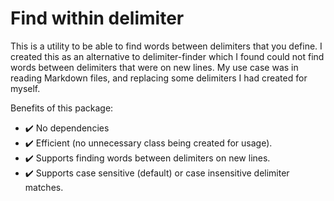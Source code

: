 # Find within delimiter

This is a utility to be able to find words between delimiters that you define. I created this as an alternative to delimiter-finder which I found could not find words between delimiters that were on new lines. My use case was in reading Markdown files, and replacing some delimiters I had created for myself.

Benefits of this package:

- ✔️ No dependencies
- ✔️ Efficient (no unnecessary class being created for usage).
- ✔️ Supports finding words between delimiters on new lines.
- ✔️ Supports case sensitive (default) or case insensitive delimiter matches.
